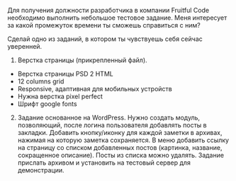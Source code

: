  Для получения должности разработчика в компании Fruitful Code необходимо выполнить небольшое тестовое задание. Меня интересует за какой промежуток времени ты сможешь справиться с ним?

Сделай одно из заданий, в котором ты чувствуешь себя сейчас уверенней.

1. Верстка страницы (прикрепленный файл).
- Верстка страницы PSD 2 HTML 
- 12 columns grid 
- Responsive, адаптивная для мобильных устройств 
- Нужна верстка pixel perfect 
- Шрифт google fonts

2. Задание основанное на WordPress. Нужно создать модуль, позволяющий, после логина пользователя добавлять посты в закладки. Добавить кнопку/иконку для каждой заметки в архивах, нажимая на которую заметка сохраняется. В меню добавить ссылку на страницу со списком добавленных постов (картинка, название, сокращенное описание). Посты из списка можно удалять. Задание прислать архивом и установить на тестовый сервер для демонстрации.